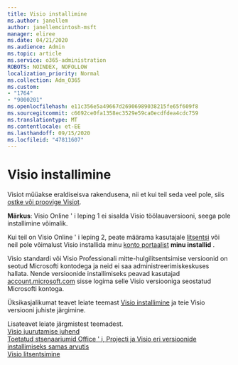 ```yaml
---
title: Visio installimine
ms.author: janellem
author: janellemcintosh-msft
manager: eliree
ms.date: 04/21/2020
ms.audience: Admin
ms.topic: article
ms.service: o365-administration
ROBOTS: NOINDEX, NOFOLLOW
localization_priority: Normal
ms.collection: Adm_O365
ms.custom:
- "1764"
- "9000201"
ms.openlocfilehash: e11c356e5a49667d26906989038215fe65f609f8
ms.sourcegitcommit: c6692ce0fa1358ec3529e59ca0ecdfdea4cdc759
ms.translationtype: MT
ms.contentlocale: et-EE
ms.lasthandoff: 09/15/2020
ms.locfileid: "47811607"
---
```

# <a name="install-visio"></a>Visio installimine

Visiot müüakse eraldiseisva rakendusena, nii et kui teil seda veel pole, siis [ostke või proovige Visiot](https://products.office.com/visio). 

**Märkus**: Visio Online ' i leping 1 ei sisalda Visio töölauaversiooni, seega pole installimine võimalik.

Kui teil on Visio Online ' i leping 2, peate määrama kasutajale [litsentsi](https://docs.microsoft.com/microsoft-365/admin/add-users/add-users) või neil pole võimalust Visio installida minu [konto portaalist](https://portal.office.com/account#installs) **minu installid** . 

Visio standardi või Visio Professionali mitte-hulgilitsentsimise versioonid on seotud Microsofti kontodega ja neid ei saa administreerimiskeskuses hallata. Nende versioonide installimiseks peavad kasutajad [account.microsoft.com](https://account.microsoft.com) sisse logima selle Visio versiooniga seostatud Microsofti kontoga.

Üksikasjalikumat teavet leiate teemast [Visio installimine](https://support.office.com/article/f98f21e3-aa02-4827-9167-ddab5b025710?wt.mc_id=OfficeAdm_ClientDIA_Alchemy1764) ja teie Visio versiooni juhiste järgimine.

Lisateavet leiate järgmistest teemadest.<br>
[Visio juurutamise juhend](https://docs.microsoft.com/deployoffice/deployment-guide-for-visio)<br>
[Toetatud stsenaariumid Office ' i, Projecti ja Visio eri versioonide installimiseks samas arvutis](https://docs.microsoft.com/deployoffice/install-different-office-visio-and-project-versions-on-the-same-computer)<br>
[Visio litsentsimine](https://products.office.com/visio/microsoft-visio-volume-licensing-visio-for-multiple-users)